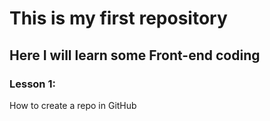 # This is my first repository
## Here I will learn some Front-end coding
### Lesson 1:
How to create a repo in GitHub
